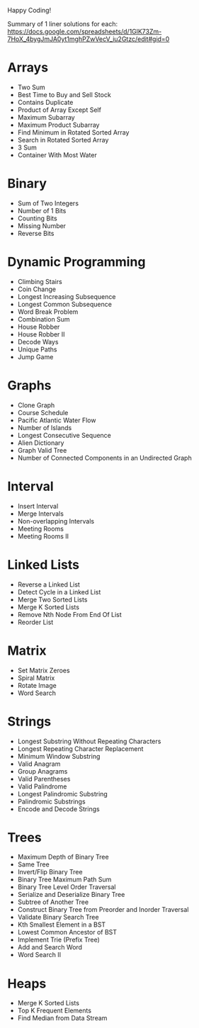 Happy Coding!

Summary of 1 liner solutions for each: https://docs.google.com/spreadsheets/d/1GlK73Zm-7HoX_4bygJmJA0yt1mghPZwVecV_iu2Gtzc/edit#gid=0

# Arrays
- Two Sum
- Best Time to Buy and Sell Stock
- Contains Duplicate
- Product of Array Except Self
- Maximum Subarray
- Maximum Product Subarray
- Find Minimum in Rotated Sorted Array
- Search in Rotated Sorted Array
- 3 Sum
- Container With Most Water

# Binary
- Sum of Two Integers
- Number of 1 Bits
- Counting Bits
- Missing Number
- Reverse Bits

# Dynamic Programming
- Climbing Stairs
- Coin Change
- Longest Increasing Subsequence
- Longest Common Subsequence
- Word Break Problem
- Combination Sum
- House Robber
- House Robber II
- Decode Ways
- Unique Paths
- Jump Game

# Graphs
- Clone Graph
- Course Schedule
- Pacific Atlantic Water Flow
- Number of Islands
- Longest Consecutive Sequence
- Alien Dictionary 
- Graph Valid Tree
- Number of Connected Components in an Undirected Graph

# Interval
- Insert Interval
- Merge Intervals
- Non-overlapping Intervals
- Meeting Rooms 
- Meeting Rooms II 

# Linked Lists
- Reverse a Linked List
- Detect Cycle in a Linked List
- Merge Two Sorted Lists
- Merge K Sorted Lists
- Remove Nth Node From End Of List
- Reorder List

# Matrix
- Set Matrix Zeroes
- Spiral Matrix
- Rotate Image
- Word Search

# Strings
- Longest Substring Without Repeating Characters
- Longest Repeating Character Replacement
- Minimum Window Substring
- Valid Anagram
- Group Anagrams
- Valid Parentheses
- Valid Palindrome
- Longest Palindromic Substring
- Palindromic Substrings
- Encode and Decode Strings 

# Trees
- Maximum Depth of Binary Tree
- Same Tree
- Invert/Flip Binary Tree
- Binary Tree Maximum Path Sum
- Binary Tree Level Order Traversal
- Serialize and Deserialize Binary Tree
- Subtree of Another Tree
- Construct Binary Tree from Preorder and Inorder Traversal
- Validate Binary Search Tree
- Kth Smallest Element in a BST
- Lowest Common Ancestor of BST
- Implement Trie (Prefix Tree)
- Add and Search Word
- Word Search II

# Heaps
- Merge K Sorted Lists
- Top K Frequent Elements
- Find Median from Data Stream